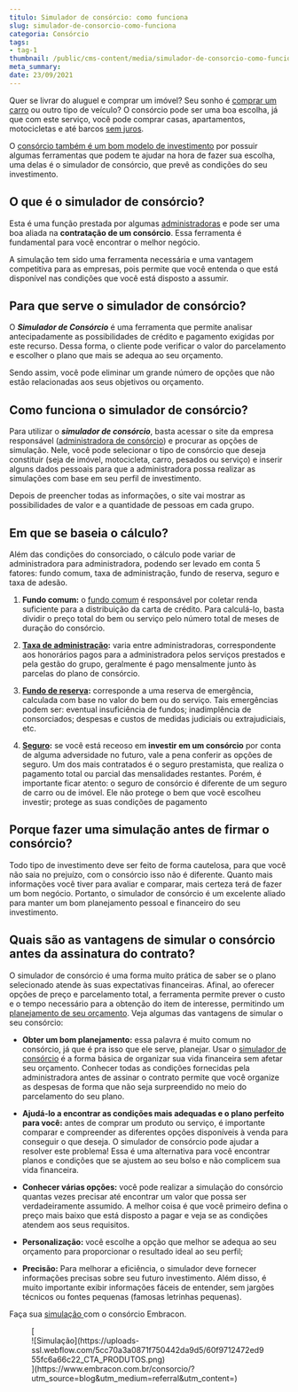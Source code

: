 ```yaml
---
titulo: Simulador de consórcio: como funciona
slug: simulador-de-consorcio-como-funciona
categoria: Consórcio
tags:
- tag-1
thumbnail: /public/cms-content/media/simulador-de-consorcio-como-funciona.jpg
meta_summary: 
date: 23/09/2021
---
```

Quer se livrar do aluguel e comprar um imóvel? Seu sonho é [comprar um carro](https://www.embracon.com.br/blog/carro-novo-ou-seminovo-saiba-qual-e-mais-vantajoso-no-cenario-atual) ou outro tipo de veículo? O consórcio pode ser uma boa escolha, já que com este serviço, você pode comprar casas, apartamentos, motocicletas e até barcos [sem juros](https://www.embracon.com.br/blog/consorcio-nao-tem-juros-entenda).

O [consórcio também é um bom modelo de investimento](https://www.embracon.com.br/blog/o-consorcio-e-investimento) por possuir algumas ferramentas que podem te ajudar na hora de fazer sua escolha, uma delas é o simulador de consórcio, que prevê as condições do seu investimento.

O que é o simulador de consórcio? 
----------------------------------

Esta é uma função prestada por algumas [administradoras](https://www.embracon.com.br/blog/como-escolher-uma-administradora-de-consorcio) e pode ser uma boa aliada na **contratação de um consórcio**. Essa ferramenta é fundamental para você encontrar o melhor negócio.

A simulação tem sido uma ferramenta necessária e uma vantagem competitiva para as empresas, pois permite que você entenda o que está disponível nas condições que você está disposto a assumir.

Para que serve o simulador de consórcio? 
-----------------------------------------

O ***Simulador de Consórcio*** é uma ferramenta que permite analisar antecipadamente as possibilidades de crédito e pagamento exigidas por este recurso. Dessa forma, o cliente pode verificar o valor do parcelamento e escolher o plano que mais se adequa ao seu orçamento.

Sendo assim, você pode eliminar um grande número de opções que não estão relacionadas aos seus objetivos ou orçamento.

Como funciona o simulador de consórcio? 
----------------------------------------

Para utilizar o ***simulador de consórcio***, basta acessar o site da empresa responsável ([administradora de consórcio](https://www.embracon.com.br/blog/afinal-o-que-uma-administradora-de-consorcio-faz)) e procurar as opções de simulação. Nele, você pode selecionar o tipo de consórcio que deseja constituir (seja de imóvel, motocicleta, carro, pesados ou serviço) e inserir alguns dados pessoais para que a administradora possa realizar as simulações com base em seu perfil de investimento.

Depois de preencher todas as informações, o site vai mostrar as possibilidades de valor e a quantidade de pessoas em cada grupo.

Em que se baseia o cálculo? 
----------------------------

Além das condições do consorciado, o cálculo pode variar de administradora para administradora, podendo ser levado em conta 5 fatores: fundo comum, taxa de administração, fundo de reserva, seguro e taxa de adesão.

1. **Fundo comum:** o [fundo comum](https://www.embracon.com.br/blog/o-que-e-o-fundo-comum-no-consorcio) é responsável por coletar renda suficiente para a distribuição da carta de crédito. Para calculá-lo, basta dividir o preço total do bem ou serviço pelo número total de meses de duração do consórcio.

2. [**Taxa de administração**](https://www.embracon.com.br/blog/como-funciona-a-taxa-de-administracao-de-um-consorcio)**:** varia entre administradoras, correspondente aos honorários pagos para a administradora pelos serviços prestados e pela gestão do grupo, geralmente é pago mensalmente junto às parcelas do plano de consórcio.

3. [**Fundo de reserva**](https://www.embracon.com.br/blog/entenda-como-funciona-a-devolucao-do-fundo-de-reserva)**:** corresponde a uma reserva de emergência, calculada com base no valor do bem ou do serviço. Tais emergências podem ser: eventual insuficiência de fundos; inadimplência de consorciados; despesas e custos de medidas judiciais ou extrajudiciais, etc.

4. [**Seguro**](https://www.embracon.com.br/blog/seguro-de-consorcio-quando-vale-a-pena)**:** se você está receoso em **investir em um consórcio** por conta de alguma adversidade no futuro, vale a pena conferir as opções de seguro. Um dos mais contratados é o seguro prestamista, que realiza o pagamento total ou parcial das mensalidades restantes. Porém, é importante ficar atento: o seguro de consórcio é diferente de um seguro de carro ou de imóvel. Ele não protege o bem que você escolheu investir; protege as suas condições de pagamento

Porque fazer uma simulação antes de firmar o consórcio? 
--------------------------------------------------------

Todo tipo de investimento deve ser feito de forma cautelosa, para que você não saia no prejuízo, com o consórcio isso não é diferente. Quanto mais informações você tiver para avaliar e comparar, mais certeza terá de fazer um bom negócio. Portanto, o simulador de consórcio é um excelente aliado para manter um bom planejamento pessoal e financeiro do seu investimento.

Quais são as vantagens de simular o consórcio antes da assinatura do contrato? 
-------------------------------------------------------------------------------

O simulador de consórcio é uma forma muito prática de saber se o plano selecionado atende às suas expectativas financeiras. Afinal, ao oferecer opções de preço e parcelamento total, a ferramenta permite prever o custo e o tempo necessário para a obtenção do item de interesse, permitindo um [planejamento de seu orçamento](https://www.embracon.com.br/blog/faca-um-planejamento-financeiro-anual). Veja algumas das vantagens de simular o seu consórcio:

- **Obter um bom planejamento:** essa palavra é muito comum no consórcio, já que é pra isso que ele serve, planejar. Usar o [simulador de consórcio](https://www.embracon.com.br/consorcio) é a forma básica de organizar sua vida financeira sem afetar seu orçamento. Conhecer todas as condições fornecidas pela administradora antes de assinar o contrato permite que você organize as despesas de forma que não seja surpreendido no meio do parcelamento do seu plano.
- **Ajudá-lo a encontrar as condições mais adequadas e o plano perfeito para você:** antes de comprar um produto ou serviço, é importante comparar e compreender as diferentes opções disponíveis à venda para conseguir o que deseja. O simulador de consórcio pode ajudar a resolver este problema! Essa é uma alternativa para você encontrar planos e condições que se ajustem ao seu bolso e não complicem sua vida financeira.
- **Conhecer várias opções:** você pode realizar a simulação do consórcio quantas vezes precisar até encontrar um valor que possa ser verdadeiramente assumido. A melhor coisa é que você primeiro defina o preço mais baixo que está disposto a pagar e veja se as condições atendem aos seus requisitos.

- **Personalização:** você escolhe a opção que melhor se adequa ao seu orçamento para proporcionar o resultado ideal ao seu perfil;
- **Precisão:** Para melhorar a eficiência, o simulador deve fornecer informações precisas sobre seu futuro investimento. Além disso, é muito importante exibir informações fáceis de entender, sem jargões técnicos ou fontes pequenas (famosas letrinhas pequenas).

Faça sua [simulação ](https://www.embracon.com.br/consorcio/?utm_source=blog&utm_medium=referral&utm_content=)com o consórcio Embracon.

<figure class="w-richtext-figure-type-image w-richtext-align-center">[<div>![Simulação](https://uploads-ssl.webflow.com/5cc70a3a0871f750442da9d5/60f9712472ed955fc6a66c22_CTA_PRODUTOS.png)</div>](https://www.embracon.com.br/consorcio/?utm_source=blog&utm_medium=referral&utm_content=)</figure>
